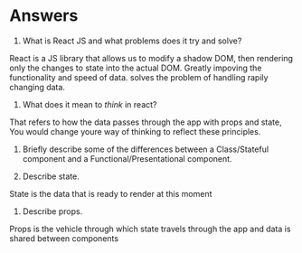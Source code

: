 # Answers

1.  What is React JS and what problems does it try and solve?

React is a JS library that allows us to modify a shadow DOM, then rendering only the changes to state into the actual DOM. Greatly impoving the functionality and speed of data. solves the problem of handling rapily changing data.

1.  What does it mean to _think_ in react?

That refers to how the data passes through the app with props and state, You would change youre way of thinking to reflect these principles.

1.  Briefly describe some of the differences between a Class/Stateful component and a Functional/Presentational component.



1.  Describe state.

State is the data that is ready to render at this moment


1.  Describe props.

Props is the vehicle through which state travels through the app and data is shared between components